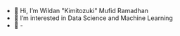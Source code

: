 - 👋 Hi, I’m Wildan "Kimitozuki" Mufid Ramadhan
- 👀 I’m interested in Data Science and Machine Learning
- 🌱 -

<!---
Kimitozuki/Kimitozuki is a ✨ special ✨ repository because its `README.md` (this file) appears on your GitHub profile.
You can click the Preview link to take a look at your changes.
--->
